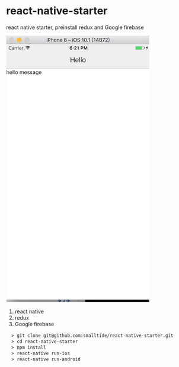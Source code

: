 # react-native-starter
react native starter, preinstall redux and Google firebase

![alt text](https://github.com/smalltide/react-native-starter/blob/master/screenshot.png "react-native-starter")

1. react native
2. redux
3. Google firebase

```
  > git clone git@github.com:smalltide/react-native-starter.git
  > cd react-native-starter
  > npm install
  > react-native run-ios
  > react-native run-android
```
